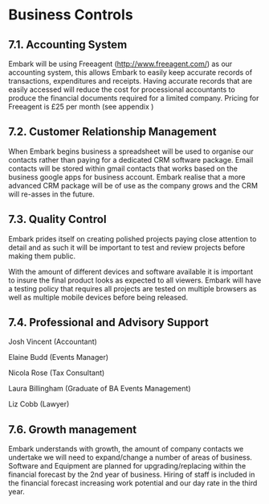 # Business Controls

## 7.1. Accounting System

Embark will be using Freeagent (http://www.freeagent.com/) as our accounting system, this allows Embark to easily keep accurate records of transactions, expenditures and receipts. Having accurate records that are easily accessed will reduce the cost for processional accountants to produce the financial documents required for a limited company. Pricing for Freeagent is £25 per month (see appendix )

## 7.2. Customer Relationship Management

When Embark begins business a spreadsheet will be used to organise our contacts rather than paying for a dedicated CRM software package. Email contacts will be stored within gmail contacts that works based on the business google apps for business account. Embark realise that a more advanced CRM package will be of use as the company grows and the CRM will re-asses in the future.

## 7.3. Quality Control

Embark prides itself on creating polished projects paying close attention to detail and as such it will be important to test and review projects before making them public.

With the amount of different devices and software available it is important to insure the final product looks as expected to all viewers. Embark will have a testing policy that requires all projects are tested on multiple browsers as well as multiple mobile devices before being released. 


## 7.4. Professional and Advisory Support

Josh Vincent (Accountant)

Elaine Budd (Events Manager)

Nicola Rose (Tax Consultant)

Laura Billingham (Graduate of BA Events Management)

Liz Cobb (Lawyer)

## 7.6. Growth management

Embark understands with growth, the amount of company contacts we undertake we will need to expand/change a number of areas of business. Software and Equipment are planned for upgrading/replacing within the financial forecast by the 2nd year of business. Hiring of staff is included in the financial forecast increasing work potential and our day rate in the third year. 


